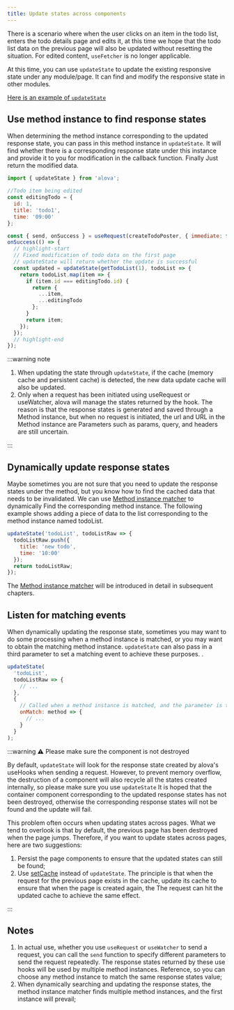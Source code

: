 ```yaml
---
title: Update states across components
---
```


There is a scenario where when the user clicks on an item in the todo list, enters the todo details page and edits it, at this time we hope that the todo list data on the previous page will also be updated without resetting the situation. For edited content, `useFetcher` is no longer applicable.

At this time, you can use `updateState` to update the existing responsive state under any module/page. It can find and modify the responsive state in other modules.

[Here is an example of `updateState`](/v2/tutorial/example/update-state)

## Use method instance to find response states

When determining the method instance corresponding to the updated response state, you can pass in this method instance in `updateState`. It will find whether there is a corresponding response state under this instance and provide it to you for modification in the callback function. Finally Just return the modified data.

```javascript
import { updateState } from 'alova';

//Todo item being edited
const editingTodo = {
  id: 1,
  title: 'todo1',
  time: '09:00'
};

const { send, onSuccess } = useRequest(createTodoPoster, { immediate: false });
onSuccess(() => {
  // highlight-start
  // Fixed modification of todo data on the first page
  // updateState will return whether the update is successful
  const updated = updateState(getTodoList(1), todoList => {
    return todoList.map(item => {
      if (item.id === editingTodo.id) {
        return {
          ...item,
          ...editingTodo
        };
      }
      return item;
    });
  });
  // highlight-end
});
```

:::warning note

1. When updating the state through `updateState`, if the cache (memory cache and persistent cache) is detected, the new data update cache will also be updated.
2. Only when a request has been initiated using useRequest or useWatcher, alova will manage the states returned by the hook. The reason is that the response states is generated and saved through a Method instance, but when no request is initiated, the url and URL in the Method instance are Parameters such as params, query, and headers are still uncertain.

:::

## Dynamically update response states

Maybe sometimes you are not sure that you need to update the response states under the method, but you know how to find the cached data that needs to be invalidated. We can use [Method instance matcher](/v2/tutorial/advanced/method-matcher) to dynamically Find the corresponding method instance. The following example shows adding a piece of data to the list corresponding to the method instance named todoList.

```javascript
updateState('todoList', todoListRaw => {
  todoListRaw.push({
    title: 'new todo',
    time: '10:00'
  });
  return todoListRaw;
});
```

The [Method instance matcher](/v2/tutorial/advanced/method-matcher) will be introduced in detail in subsequent chapters.

## Listen for matching events

When dynamically updating the response state, sometimes you may want to do some processing when a method instance is matched, or you may want to obtain the matching method instance. `updateState` can also pass in a third parameter to set a matching event to achieve these purposes. .

```javascript
updateState(
  'todoList',
  todoListRaw => {
    // ...
  },
  {
    // Called when a method instance is matched, and the parameter is the matched method instance.
    onMatch: method => {
      // ...
    }
  }
);
```

:::warning ⚠️ Please make sure the component is not destroyed

By default, `updateState` will look for the response state created by alova's useHooks when sending a request. However, to prevent memory overflow, the destruction of a component will also recycle all the states created internally, so please make sure you use `updateState` It is hoped that the container component corresponding to the updated response states has not been destroyed, otherwise the corresponding response states will not be found and the update will fail.

This problem often occurs when updating states across pages. What we tend to overlook is that by default, the previous page has been destroyed when the page jumps. Therefore, if you want to update states across pages, here are two suggestions:

1. Persist the page components to ensure that the updated states can still be found;
2. Use [setCache](/v2/tutorial/cache/set-and-query) instead of `updateState`. The principle is that when the request for the previous page exists in the cache, update its cache to ensure that when the page is created again, the The request can hit the updated cache to achieve the same effect.

:::

## Notes

1. In actual use, whether you use `useRequest` or `useWatcher` to send a request, you can call the `send` function to specify different parameters to send the request repeatedly. The response states returned by these use hooks will be used by multiple method instances. Reference, so you can choose any method instance to match the same response states value;
2. When dynamically searching and updating the response states, the method instance matcher finds multiple method instances, and the first instance will prevail;
